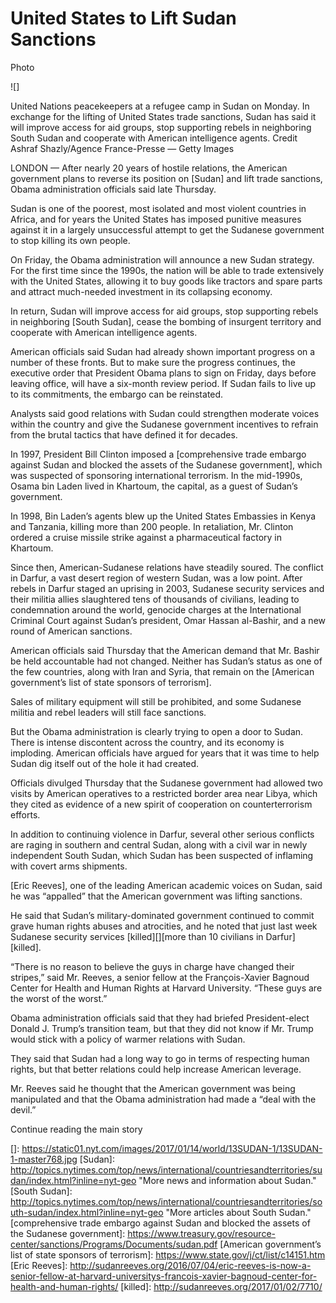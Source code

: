 # United States to Lift Sudan Sanctions

Photo

![]

United Nations peacekeepers at a refugee camp in Sudan on Monday. In exchange for the lifting of United States trade sanctions, Sudan has said it will improve access for aid groups, stop supporting rebels in neighboring South Sudan and cooperate with American intelligence agents. Credit Ashraf Shazly/Agence France-Presse — Getty Images

LONDON — After nearly 20 years of hostile relations, the American government plans to reverse its position on [Sudan] and lift trade sanctions, Obama administration officials said late Thursday.

Sudan is one of the poorest, most isolated and most violent countries in Africa, and for years the United States has imposed punitive measures against it in a largely unsuccessful attempt to get the Sudanese government to stop killing its own people.

On Friday, the Obama administration will announce a new Sudan strategy. For the first time since the 1990s, the nation will be able to trade extensively with the United States, allowing it to buy goods like tractors and spare parts and attract much-needed investment in its collapsing economy.

In return, Sudan will improve access for aid groups, stop supporting rebels in neighboring [South Sudan], cease the bombing of insurgent territory and cooperate with American intelligence agents.

American officials said Sudan had already shown important progress on a number of these fronts. But to make sure the progress continues, the executive order that President Obama plans to sign on Friday, days before leaving office, will have a six-month review period. If Sudan fails to live up to its commitments, the embargo can be reinstated.

Analysts said good relations with Sudan could strengthen moderate voices within the country and give the Sudanese government incentives to refrain from the brutal tactics that have defined it for decades.

In 1997, President Bill Clinton imposed a [comprehensive trade embargo against Sudan and blocked the assets of the Sudanese government], which was suspected of sponsoring international terrorism. In the mid-1990s, Osama bin Laden lived in Khartoum, the capital, as a guest of Sudan’s government.

In 1998, Bin Laden’s agents blew up the United States Embassies in Kenya and Tanzania, killing more than 200 people. In retaliation, Mr. Clinton ordered a cruise missile strike against a pharmaceutical factory in Khartoum.

Since then, American-Sudanese relations have steadily soured. The conflict in Darfur, a vast desert region of western Sudan, was a low point. After rebels in Darfur staged an uprising in 2003, Sudanese security services and their militia allies slaughtered tens of thousands of civilians, leading to condemnation around the world, genocide charges at the International Criminal Court against Sudan’s president, Omar Hassan al-Bashir, and a new round of American sanctions.

American officials said Thursday that the American demand that Mr. Bashir be held accountable had not changed. Neither has Sudan’s status as one of the few countries, along with Iran and Syria, that remain on the [American government’s list of state sponsors of terrorism].

Sales of military equipment will still be prohibited, and some Sudanese militia and rebel leaders will still face sanctions.

But the Obama administration is clearly trying to open a door to Sudan. There is intense discontent across the country, and its economy is imploding. American officials have argued for years that it was time to help Sudan dig itself out of the hole it had created.

Officials divulged Thursday that the Sudanese government had allowed two visits by American operatives to a restricted border area near Libya, which they cited as evidence of a new spirit of cooperation on counterterrorism efforts.

In addition to continuing violence in Darfur, several other serious conflicts are raging in southern and central Sudan, along with a civil war in newly independent South Sudan, which Sudan has been suspected of inflaming with covert arms shipments.

[Eric Reeves], one of the leading American academic voices on Sudan, said he was “appalled” that the American government was lifting sanctions.

He said that Sudan’s military-dominated government continued to commit grave human rights abuses and atrocities, and he noted that just last week Sudanese security services [killed][][more than 10 civilians in Darfur][killed].

“There is no reason to believe the guys in charge have changed their stripes,” said Mr. Reeves, a senior fellow at the François-Xavier Bagnoud Center for Health and Human Rights at Harvard University. “These guys are the worst of the worst.”

Obama administration officials said that they had briefed President-elect Donald J. Trump’s transition team, but that they did not know if Mr. Trump would stick with a policy of warmer relations with Sudan.

They said that Sudan had a long way to go in terms of respecting human rights, but that better relations could help increase American leverage.

Mr. Reeves said he thought that the American government was being manipulated and that the Obama administration had made a “deal with the devil.”

Continue reading the main story

  []: https://static01.nyt.com/images/2017/01/14/world/13SUDAN-1/13SUDAN-1-master768.jpg
  [Sudan]: http://topics.nytimes.com/top/news/international/countriesandterritories/sudan/index.html?inline=nyt-geo "More news and information about Sudan."
  [South Sudan]: http://topics.nytimes.com/top/news/international/countriesandterritories/south-sudan/index.html?inline=nyt-geo "More articles about South Sudan."
  [comprehensive trade embargo against Sudan and blocked the assets of the Sudanese government]: https://www.treasury.gov/resource-center/sanctions/Programs/Documents/sudan.pdf
  [American government’s list of state sponsors of terrorism]: https://www.state.gov/j/ct/list/c14151.htm
  [Eric Reeves]: http://sudanreeves.org/2016/07/04/eric-reeves-is-now-a-senior-fellow-at-harvard-universitys-francois-xavier-bagnoud-center-for-health-and-human-rights/
  [killed]: http://sudanreeves.org/2017/01/02/7710/
